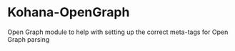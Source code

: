 Kohana-OpenGraph
================

Open Graph module to help with setting up the correct meta-tags for Open Graph parsing